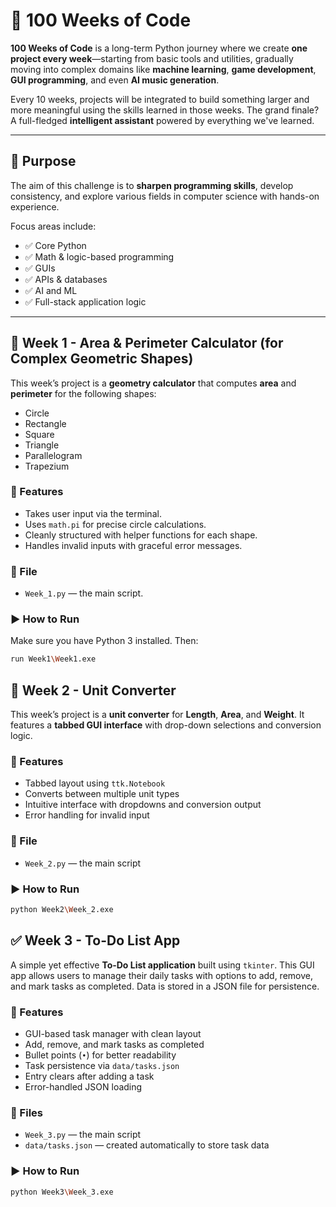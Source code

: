 # 💯 100 Weeks of Code

**100 Weeks of Code** is a long-term Python journey where we create **one project every week**—starting from basic tools and utilities, gradually moving into complex domains like **machine learning**, **game development**, **GUI programming**, and even **AI music generation**.

Every 10 weeks, projects will be integrated to build something larger and more meaningful using the skills learned in those weeks. The grand finale? A full-fledged **intelligent assistant** powered by everything we've learned.

---

## 📌 Purpose

The aim of this challenge is to **sharpen programming skills**, develop consistency, and explore various fields in computer science with hands-on experience.

Focus areas include:

- ✅ Core Python
- ✅ Math & logic-based programming
- ✅ GUIs
- ✅ APIs & databases
- ✅ AI and ML
- ✅ Full-stack application logic

---

## 🚀 Week 1 - Area & Perimeter Calculator (for Complex Geometric Shapes)

This week’s project is a **geometry calculator** that computes **area** and **perimeter** for the following shapes:

- Circle
- Rectangle
- Square
- Triangle
- Parallelogram
- Trapezium

### 🔧 Features

- Takes user input via the terminal.
- Uses `math.pi` for precise circle calculations.
- Cleanly structured with helper functions for each shape.
- Handles invalid inputs with graceful error messages.

### 📂 File

- `Week_1.py` — the main script.

### ▶️ How to Run

Make sure you have Python 3 installed. Then:

```bash
run Week1\Week1.exe 
```

## 🧮 Week 2 - Unit Converter

This week’s project is a **unit converter** for **Length**, **Area**, and **Weight**. It features a **tabbed GUI interface** with drop-down selections and conversion logic.

### 🔧 Features

- Tabbed layout using `ttk.Notebook`
- Converts between multiple unit types
- Intuitive interface with dropdowns and conversion output
- Error handling for invalid input

### 📂 File

- `Week_2.py` — the main script

### ▶️ How to Run

```bash
python Week2\Week_2.exe
```

## ✅ Week 3 - To-Do List App

A simple yet effective **To-Do List application** built using `tkinter`. This GUI app allows users to manage their daily tasks with options to add, remove, and mark tasks as completed. Data is stored in a JSON file for persistence.

### 🔧 Features

- GUI-based task manager with clean layout
- Add, remove, and mark tasks as completed
- Bullet points (`•`) for better readability
- Task persistence via `data/tasks.json`
- Entry clears after adding a task
- Error-handled JSON loading

### 📂 Files

- `Week_3.py` — the main script  
- `data/tasks.json` — created automatically to store task data

### ▶️ How to Run

```bash
python Week3\Week_3.exe
```
